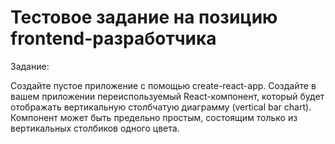 # Тестовое задание на позицию frontend-разработчика
Задание:

Создайте пустое приложение с помощью create-react-app. Создайте в вашем приложении переиспользуемый React-компонент, который будет отображать вертикальную столбчатую диаграмму (vertical bar chart). Компонент может быть предельно простым, состоящим только из вертикальных столбиков одного цвета.

